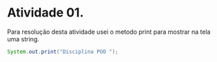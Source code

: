 # Atividade 01.
Para resolução desta atividade usei o metodo print para mostrar na tela uma string.

~~~java
System.out.print("Disciplina POO ");

~~~
